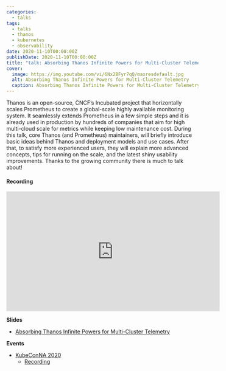 ```yaml
---
categories:
  - talks
tags:
  - talks
  - thanos
  - kubernetes
  - observability
date: 2020-11-10T00:00:00Z
publishDate: 2020-11-10T00:00:00Z
title: "talk: Absorbing Thanos Infinite Powers for Multi-Cluster Telemetry"
cover:
  image: https://img.youtube.com/vi/6Nx2BFyr7qQ/maxresdefault.jpg
  alt: Absorbing Thanos Infinite Powers for Multi-Cluster Telemetry
  caption: Absorbing Thanos Infinite Powers for Multi-Cluster Telemetry
---
```


Thanos is an open-source, CNCF’s Incubated project that horizontally scales Prometheus to create a global-scale highly available monitoring system. It seamlessly extends Prometheus in a few simple steps and it is already used in production by hundreds of companies that aim for high multi-cloud scale for metrics while keeping low maintenance cost. During this talk, core Thanos (and Prometheus) maintainers, will briefly introduce basic ideas behind Thanos and deployment models and use cases. After that, to satisfy more experienced users, they will explain more advanced concepts, tips for running on the scale, and the latest shiny usability improvements. Thanks to the growing community there is much to talk about!

#### Recording

<iframe width="560" height="315" src="https://www.youtube.com/embed/6Nx2BFyr7qQ" title="YouTube video player" frameborder="0" allow="accelerometer; autoplay; clipboard-write; encrypted-media; gyroscope; picture-in-picture; web-share" allowfullscreen></iframe>

**Slides**

* [Absorbing Thanos Infinite Powers for Multi-Cluster Telemetry](https://docs.google.com/presentation/d/1gMBQ7wLqAae45uGOcaYex-_9s675yzgexW705D7KM1Y/edit#slide=id.ga47ea1e9a6_0_13)

**Events**

* [KubeConNA 2020](https://sched.co/zrPZ)
  * [Recording](https://youtu.be/6Nx2BFyr7qQ)
